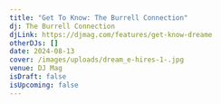 ```yaml
---
title: "Get To Know: The Burrell Connection"
dj: The Burrell Connection
djLink: https://djmag.com/features/get-know-dreame
otherDJs: []
date: 2024-08-13
cover: /images/uploads/dream_e-hires-1-.jpg
venue: DJ Mag
isDraft: false
isUpcoming: false
---
```

